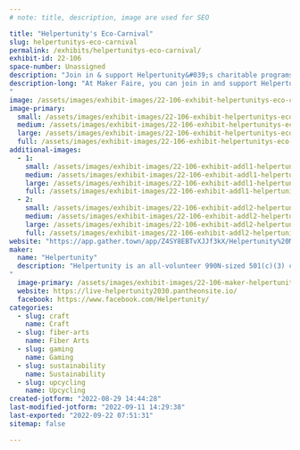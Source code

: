 ```yaml
---
# note: title, description, image are used for SEO

title: "Helpertunity's Eco-Carnival"
slug: helpertunitys-eco-carnival
permalink: /exhibits/helpertunitys-eco-carnival/
exhibit-id: 22-106
space-number: Unassigned
description: "Join in & support Helpertunity&#039;s charitable programs by donating to take part in our fun & games!"
description-long: "At Maker Faire, you can join in and support Helpertunity&#039;s charitable programs by donating /subscribing to sponsor the charity&#039;s unique community efforts; and take part in their fun and games!   Enjoy Helpertunity&#039;s spin-and-win wheel / plush-rescue-pet adoption -or- try your hand at our unique Pond-Pong game!  You might also enjoy taking part in Helpertunity&#039;s Bottle-Bricking & Bot-Ball interactive art & remote-controlled toy-sports-league fun. It is our newest activity – and it helps the planet by repurposing single-use plastics to make our creative Bot-Ball obstacle courses and gameplay arenas!
"
image: /assets/images/exhibit-images/22-106-exhibit-helpertunitys-eco-carnival-spin-and-win-at-yout-council-2022-large.jpg
image-primary: 
  small: /assets/images/exhibit-images/22-106-exhibit-helpertunitys-eco-carnival-spin-and-win-at-yout-council-2022-small.jpg
  medium: /assets/images/exhibit-images/22-106-exhibit-helpertunitys-eco-carnival-spin-and-win-at-yout-council-2022-medium.jpg
  large: /assets/images/exhibit-images/22-106-exhibit-helpertunitys-eco-carnival-spin-and-win-at-yout-council-2022-large.jpg
  full: /assets/images/exhibit-images/22-106-exhibit-helpertunitys-eco-carnival-spin-and-win-at-yout-council-2022-full.jpg
additional-images: 
  - 1:
    small: /assets/images/exhibit-images/22-106-exhibit-addl1-helpertunitys-eco-carnival-bot-ball-small.jpg
    medium: /assets/images/exhibit-images/22-106-exhibit-addl1-helpertunitys-eco-carnival-bot-ball-medium.jpg
    large: /assets/images/exhibit-images/22-106-exhibit-addl1-helpertunitys-eco-carnival-bot-ball-large.jpg
    full: /assets/images/exhibit-images/22-106-exhibit-addl1-helpertunitys-eco-carnival-bot-ball-full.jpg
  - 2:
    small: /assets/images/exhibit-images/22-106-exhibit-addl2-helpertunitys-eco-carnival-pond-pong-at-family-cafe-small.jpg
    medium: /assets/images/exhibit-images/22-106-exhibit-addl2-helpertunitys-eco-carnival-pond-pong-at-family-cafe-medium.jpg
    large: /assets/images/exhibit-images/22-106-exhibit-addl2-helpertunitys-eco-carnival-pond-pong-at-family-cafe-large.jpg
    full: /assets/images/exhibit-images/22-106-exhibit-addl2-helpertunitys-eco-carnival-pond-pong-at-family-cafe-full.jpg
website: "https://app.gather.town/app/Z4SY8EBTvXJJf3kX/Helpertunity%20Maker%20Manor"
maker: 
  name: "Helpertunity"
  description: "Helpertunity is an all-volunteer 990N-sized 501(c)(3) charity, founded in 2010, that empowers elderly, disabled, and itinerant makers, their caregivers, and their community by providing activity resources and training for participants&#039; purposeful voluntainment.  Helpertunity volunteers visit nursing homes and other facilities to provide crafts classes and packs kits for patients&#039; independent/in-room activity.  With our year 2020-2030 focus on eco-beneficial arts, technology, and vintage carnival-style gameplay; Helpertunity has been researching, advocating, and prototyping for plastics-upcycling, and greater adaptive technology and play-space access for all ages and abilities.
"
  image-primary: /assets/images/exhibit-images/22-106-maker-helpertunitys-eco-carnival-helpertunity-logo-medium.png
  website: https://live-helpertunity2030.pantheonsite.io/
  facebook: https://www.facebook.com/Helpertunity/
categories: 
  - slug: craft
    name: Craft
  - slug: fiber-arts
    name: Fiber Arts
  - slug: gaming
    name: Gaming
  - slug: sustainability
    name: Sustainability
  - slug: upcycling
    name: Upcycling
created-jotform: "2022-08-29 14:44:28"
last-modified-jotform: "2022-09-11 14:29:38"
last-exported: "2022-09-22 07:51:31"
sitemap: false

---
```

